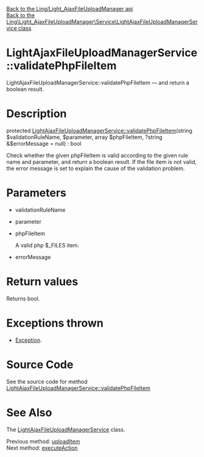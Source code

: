 [Back to the Ling/Light_AjaxFileUploadManager api](https://github.com/lingtalfi/Light_AjaxFileUploadManager/blob/master/doc/api/Ling/Light_AjaxFileUploadManager.md)<br>
[Back to the Ling\Light_AjaxFileUploadManager\Service\LightAjaxFileUploadManagerService class](https://github.com/lingtalfi/Light_AjaxFileUploadManager/blob/master/doc/api/Ling/Light_AjaxFileUploadManager/Service/LightAjaxFileUploadManagerService.md)


LightAjaxFileUploadManagerService::validatePhpFileItem
================



LightAjaxFileUploadManagerService::validatePhpFileItem — and return a boolean result.




Description
================


protected [LightAjaxFileUploadManagerService::validatePhpFileItem](https://github.com/lingtalfi/Light_AjaxFileUploadManager/blob/master/doc/api/Ling/Light_AjaxFileUploadManager/Service/LightAjaxFileUploadManagerService/validatePhpFileItem.md)(string $validationRuleName, $parameter, array $phpFileItem, ?string &$errorMessage = null) : bool




Check whether the given phpFileItem is valid according to the given rule name and parameter,
and return a boolean result.
If the file item is not valid, the error message is set to explain the cause of the validation problem.




Parameters
================


- validationRuleName

    

- parameter

    

- phpFileItem

    A valid php $_FILES item.

- errorMessage

    


Return values
================

Returns bool.


Exceptions thrown
================

- [Exception](http://php.net/manual/en/class.exception.php).&nbsp;







Source Code
===========
See the source code for method [LightAjaxFileUploadManagerService::validatePhpFileItem](https://github.com/lingtalfi/Light_AjaxFileUploadManager/blob/master/Service/LightAjaxFileUploadManagerService.php#L294-L345)


See Also
================

The [LightAjaxFileUploadManagerService](https://github.com/lingtalfi/Light_AjaxFileUploadManager/blob/master/doc/api/Ling/Light_AjaxFileUploadManager/Service/LightAjaxFileUploadManagerService.md) class.

Previous method: [uploadItem](https://github.com/lingtalfi/Light_AjaxFileUploadManager/blob/master/doc/api/Ling/Light_AjaxFileUploadManager/Service/LightAjaxFileUploadManagerService/uploadItem.md)<br>Next method: [executeAction](https://github.com/lingtalfi/Light_AjaxFileUploadManager/blob/master/doc/api/Ling/Light_AjaxFileUploadManager/Service/LightAjaxFileUploadManagerService/executeAction.md)<br>

